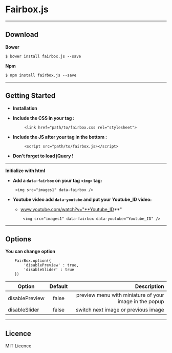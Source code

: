 # Fairbox.js
----------

## Download ##

**Bower**

    $ bower install fairbox.js --save

**Npm**

    $ npm install fairbox.js --save

----------
## Getting Started ##
- **Installation**
 - **Include the CSS in your <head> tag :**

		    <link href="path/to/fairbox.css rel="stylesheet">

 - **Include the JS after your </body> tag in the bottom :**

		    <script src="path/to/fairbox.js></script>

- **Don't forget to load jQuery !**

----------
**Initialize with html**

 - **Add a `data-fairbox` on your tag `<img>` tag:** 
 

	    <img src="images1" data-fairbox />

 - **Youtube video add  `data-youtube` and put your Youtube_ID video:** 
	 

	 - www.youtube.com/watch?v="**Youtube_ID**"

		    <img src="images1" data-fairbox data-youtube="Youtube_ID" />

----------
## Options ##

**You can change option** 

	    FairBox.option({
			'disablePreview' : true,
			'disableSlider' : true
		})

| Option              | Default        | Description                                                    |
| ------------------- |:-------------: | --------------------------------------------------------------:|
| disablePreview      | false          | preview menu with miniature of your image in the popup |
| disableSlider       | false          | switch next image or previous image                        |

----------
## Licence ##

MIT Licence

